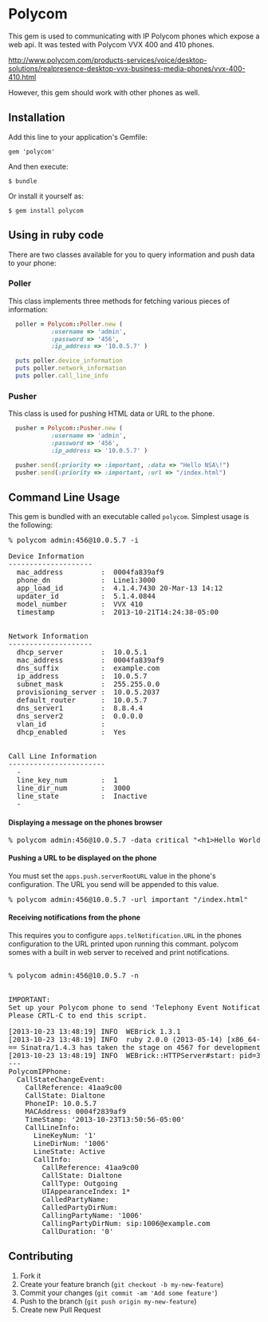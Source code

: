 # Polycom

This gem is used to communicating with IP Polycom phones which expose a web api.  It was tested with 
Polycom VVX 400 and 410 phones.

http://www.polycom.com/products-services/voice/desktop-solutions/realpresence-desktop-vvx-business-media-phones/vvx-400-410.html

However, this gem should work with other phones as well.  


## Installation

Add this line to your application's Gemfile:

    gem 'polycom'

And then execute:

    $ bundle

Or install it yourself as:

    $ gem install polycom
    


## Using in ruby code

There are two classes available for you to query information and push data to your phone:

### Poller

This class implements three methods for fetching various pieces of information:

```ruby
  poller = Polycom::Poller.new (
			:username => 'admin',
			:password => '456',
			:ip_address => '10.0.5.7' )

  puts poller.device_information
  puts poller.network_information
  puts poller.call_line_info
```


### Pusher 

This class is used for pushing HTML data or URL to the phone.

```ruby
  pusher = Polycom::Pusher.new (
			:username => 'admin', 
			:password => '456', 
			:ip_address => '10.0.5.7' )

  pusher.send(:priority => :important, :data => "Hello NSA\!")
  pusher.send(:priority => :important, :url => "/index.html")
```



## Command Line Usage

This gem is bundled with an executable called `polycom`. Simplest usage is the following:

<pre>
% polycom admin:456@10.0.5.7 -i

Device Information
--------------------
  mac_address         :	 0004fa839af9
  phone_dn            :	 Line1:3000
  app_load_id         :	 4.1.4.7430 20-Mar-13 14:12
  updater_id          :	 5.1.4.0844
  model_number        :	 VVX 410
  timestamp           :	 2013-10-21T14:24:38-05:00


Network Information
--------------------
  dhcp_server         :	 10.0.5.1
  mac_address         :	 0004fa839af9
  dns_suffix          :	 example.com
  ip_address          :	 10.0.5.7
  subnet_mask         :	 255.255.0.0
  provisioning_server :	 10.0.5.2037
  default_router      :	 10.0.5.7
  dns_server1         :	 8.8.4.4
  dns_server2         :	 0.0.0.0
  vlan_id             :	 
  dhcp_enabled        :	 Yes


Call Line Information
-----------------------
  -
  line_key_num        :	 1
  line_dir_num        :	 3000
  line_state          :	 Inactive
  -
</pre>


#### Displaying a message on the phones browser

<pre>
% polycom admin:456@10.0.5.7 -data critical "&lt;h1&gt;Hello World&lt;/h1&gt;"
</pre>


#### Pushing a URL to be displayed on the phone

You must set the `apps.push.serverRootURL` value in the 
phone's configuration.  The URL you send will be appended to this value.

<pre>
% polycom admin:456@10.0.5.7 -url important "/index.html"
</pre>


#### Receiving notifications from the phone

This requires you to configure `apps.telNotification.URL` in the 
phones configuration to the URL printed upon running this commant.  polycom somes with a built in web 
server to received and print notifications.

<pre>

% polycom admin:456@10.0.5.7 -n


IMPORTANT:
Set up your Polycom phone to send 'Telephony Event Notification' to http://1.2.3.4:4567.
Please CRTL-C to end this script.

[2013-10-23 13:48:19] INFO  WEBrick 1.3.1
[2013-10-23 13:48:19] INFO  ruby 2.0.0 (2013-05-14) [x86_64-linux]
== Sinatra/1.4.3 has taken the stage on 4567 for development with backup from WEBrick
[2013-10-23 13:48:19] INFO  WEBrick::HTTPServer#start: pid=32608 port=4567
---
PolycomIPPhone:
  CallStateChangeEvent:
    CallReference: 41aa9c00
    CallState: Dialtone
    PhoneIP: 10.0.5.7
    MACAddress: 0004f2839af9
    TimeStamp: '2013-10-23T13:50:56-05:00'
    CallLineInfo:
      LineKeyNum: '1'
      LineDirNum: '1006'
      LineState: Active
      CallInfo:
        CallReference: 41aa9c00
        CallState: Dialtone
        CallType: Outgoing
        UIAppearanceIndex: 1*
        CalledPartyName: 
        CalledPartyDirNum: 
        CallingPartyName: '1006'
        CallingPartyDirNum: sip:1006@example.com
        CallDuration: '0'
</pre>



## Contributing

1. Fork it
2. Create your feature branch (`git checkout -b my-new-feature`)
3. Commit your changes (`git commit -am 'Add some feature'`)
4. Push to the branch (`git push origin my-new-feature`)
5. Create new Pull Request
